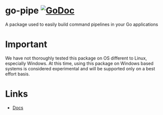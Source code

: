 # go-pipe [![GoDoc](https://pkg.go.dev/badge/github.com/github/docs)](https://pkg.go.dev/github.com/github/go-pipe)
A package used to easily build command pipelines in your Go applications

# Important
We have not thoroughly tested this package on OS different to Linux, especially Windows. At this time, using this package on Windows based systems is considered experimental and will be supported only on a best effort basis.

# Links

* [Docs](https://pkg.go.dev/github.com/github/go-pipe)
